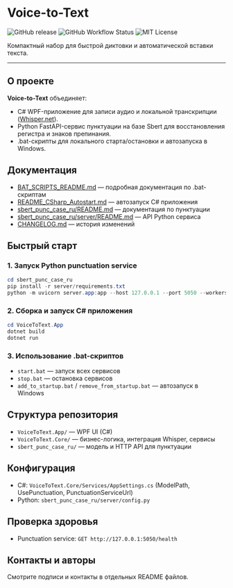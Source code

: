 
# Voice-to-Text

![GitHub release](https://img.shields.io/github/v/release/your-org/voice-to-text?style=flat-square)
![GitHub Workflow Status](https://img.shields.io/github/workflow/status/your-org/voice-to-text/CI?style=flat-square)
![MIT License](https://img.shields.io/badge/license-MIT-green?style=flat-square)

Компактный набор для быстрой диктовки и автоматической вставки текста.

---

## О проекте

**Voice-to-Text** объединяет:
- C# WPF-приложение для записи аудио и локальной транскрипции ([Whisper.net](https://github.com/your-org/whisper.net)).
- Python FastAPI-сервис пунктуации на базе Sbert для восстановления регистра и знаков препинания.
- .bat-скрипты для локального старта/остановки и автозапуска в Windows.

## Документация
- [BAT_SCRIPTS_README.md](BAT_SCRIPTS_README.md) — подробная документация по .bat-скриптам
- [README_CSharp_Autostart.md](README_CSharp_Autostart.md) — автозапуск C# приложения
- [sbert_punc_case_ru/README.md](sbert_punc_case_ru/README.md) — документация по пунктуации
- [sbert_punc_case_ru/server/README.md](sbert_punc_case_ru/server/README.md) — API Python сервиса
- [CHANGELOG.md](CHANGELOG.md) — история изменений

## Быстрый старт

### 1. Запуск Python punctuation service

```powershell
cd sbert_punc_case_ru
pip install -r server/requirements.txt
python -m uvicorn server.app:app --host 127.0.0.1 --port 5050 --workers 1
```

### 2. Сборка и запуск C# приложения

```powershell
cd VoiceToText.App
dotnet build
dotnet run
```

### 3. Использование .bat-скриптов
- `start.bat` — запуск всех сервисов
- `stop.bat` — остановка сервисов
- `add_to_startup.bat` / `remove_from_startup.bat` — автозапуск в Windows

## Структура репозитория
- `VoiceToText.App/` — WPF UI (C#)
- `VoiceToText.Core/` — бизнес-логика, интеграция Whisper, сервисы
- `sbert_punc_case_ru/` — модель и HTTP API для пунктуации

## Конфигурация
- C#: `VoiceToText.Core/Services/AppSettings.cs` (ModelPath, UsePunctuation, PunctuationServiceUrl)
- Python: `sbert_punc_case_ru/server/config.py`

## Проверка здоровья
- Punctuation service: `GET http://127.0.0.1:5050/health`

## Контакты и авторы

Смотрите подписи и контакты в отдельных README файлов.
